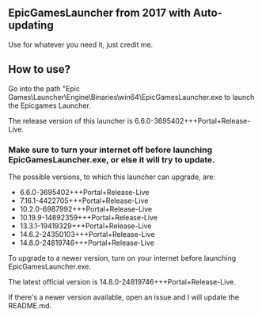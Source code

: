 ## EpicGamesLauncher from 2017 with Auto-updating

Use for whatever you need it, just credit me.

## How to use?

Go into the path "Epic Games\Launcher\Engine\Binaries\win64\EpicGamesLauncher.exe to launch the Epicgames Launcher.

The release version of this launcher is 6.6.0-3695402+++Portal+Release-Live.

### Make sure to turn your internet off before launching EpicGamesLauncher.exe, or else it will try to update.

The possible versions, to which this launcher can upgrade, are:

- 6.6.0-3695402+++Portal+Release-Live
- 7.16.1-4422705+++Portal+Release-Live
- 10.2.0-6987992+++Portal+Release-Live
- 10.19.9-14892359+++Portal+Release-Live
- 13.3.1-19419329+++Portal+Release-Live
- 14.6.2-24350103+++Portal+Release-Live
- 14.8.0-24819746+++Portal+Release-Live
                                                                
To upgrade to a newer version, turn on your internet before launching EpicGamesLauncher.exe.

The latest official version is 14.8.0-24819746+++Portal+Release-Live.

If there's a newer version available, open an issue and I will update the README.md.
